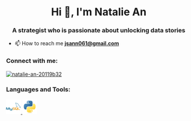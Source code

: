 <h1 align="center">Hi 👋, I'm Natalie An</h1>
<h3 align="center">A strategist who is passionate about unlocking data stories</h3>

- 📫 How to reach me **jsann061@gmail.com**

<h3 align="left">Connect with me:</h3>
<p align="left">
<a href="https://linkedin.com/in/natalie-an-20119b32" target="blank"><img align="center" src="https://raw.githubusercontent.com/rahuldkjain/github-profile-readme-generator/master/src/images/icons/Social/linked-in-alt.svg" alt="natalie-an-20119b32" height="30" width="40" /></a>
</p>

<h3 align="left">Languages and Tools:</h3>
<p align="left"> <a href="https://www.mysql.com/" target="_blank" rel="noreferrer"> <img src="https://raw.githubusercontent.com/devicons/devicon/master/icons/mysql/mysql-original-wordmark.svg" alt="mysql" width="40" height="40"/> </a> <a href="https://www.python.org" target="_blank" rel="noreferrer"> <img src="https://raw.githubusercontent.com/devicons/devicon/master/icons/python/python-original.svg" alt="python" width="40" height="40"/> </a> </p>
